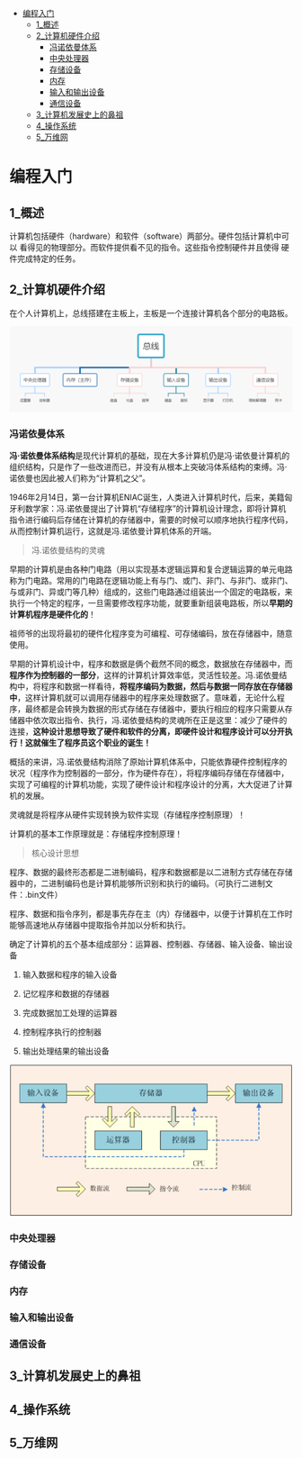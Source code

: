 
<!-- @import "[TOC]" {cmd="toc" depthFrom=1 depthTo=6 orderedList=false} -->

<!-- code_chunk_output -->

- [编程入门](#编程入门)
  - [1_概述](#1_概述)
  - [2_计算机硬件介绍](#2_计算机硬件介绍)
    - [冯诺依曼体系](#冯诺依曼体系)
    - [中央处理器](#中央处理器)
    - [存储设备](#存储设备)
    - [内存](#内存)
    - [输入和输出设备](#输入和输出设备)
    - [通信设备](#通信设备)
  - [3_计算机发展史上的鼻祖](#3_计算机发展史上的鼻祖)
  - [4_操作系统](#4_操作系统)
  - [5_万维网](#5_万维网)

<!-- /code_chunk_output -->

# 编程入门

## 1_概述

计算机包括硬件（hardware）和软件（software）两部分。硬件包括计算机中可以 看得见的物理部分。而软件提供看不见的指令。这些指令控制硬件并且使得 硬件完成特定的任务。

## 2_计算机硬件介绍

在个人计算机上，总线搭建在主板上，主板是一个连接计算机各个部分的电路板。

![](images/计算机硬件概览.png) 

### 冯诺依曼体系

**冯·诺依曼体系结构**是现代计算机的基础，现在大多计算机仍是冯·诺依曼计算机的组织结构，只是作了一些改进而已，并没有从根本上突破冯体系结构的束缚。冯·诺依曼也因此被人们称为“计算机之父”。

1946年2月14日，第一台计算机ENIAC诞生，人类进入计算机时代，后来，美籍匈牙利数学家：冯.诺依曼提出了计算机“存储程序”的计算机设计理念，即将计算机指令进行编码后存储在计算机的存储器中，需要的时候可以顺序地执行程序代码，从而控制计算机运行，这就是冯.诺依曼计算机体系的开端。

> 冯.诺依曼结构的灵魂

早期的计算机是由各种门电路（用以实现基本逻辑运算和复合逻辑运算的单元电路称为门电路。常用的门电路在逻辑功能上有与门、或门、非门、与非门、或非门、与或非门、异或门等几种）组成的，这些门电路通过组装出一个固定的电路板，来执行一个特定的程序，一旦需要修改程序功能，就要重新组装电路板，所以**早期的计算机程序是硬件化的**！

祖师爷的出现将最初的硬件化程序变为可编程、可存储编码，放在存储器中，随意使用。

早期的计算机设计中，程序和数据是俩个截然不同的概念，数据放在存储器中，而**程序作为控制器的一部分**，这样的计算机计算效率低，灵活性较差。冯.诺依曼结构中，将程序和数据一样看待，**将程序编码为数据，然后与数据一同存放在存储器中**，这样计算机就可以调用存储器中的程序来处理数据了。意味着，无论什么程序，最终都是会转换为数据的形式存储在存储器中，要执行相应的程序只需要从存储器中依次取出指令、执行，冯.诺依曼结构的灵魂所在正是这里：减少了硬件的连接，**这种设计思想导致了硬件和软件的分离，即硬件设计和程序设计可以分开执行！这就催生了程序员这个职业的诞生！**

概括的来讲，冯.诺依曼结构消除了原始计算机体系中，只能依靠硬件控制程序的状况（程序作为控制器的一部分，作为硬件存在），将程序编码存储在存储器中，实现了可编程的计算机功能，实现了硬件设计和程序设计的分离，大大促进了计算机的发展。

灵魂就是将程序从硬件实现转换为软件实现（存储程序控制原理）！

计算机的基本工作原理就是：存储程序控制原理！

> 核心设计思想

程序、数据的最终形态都是二进制编码，程序和数据都是以二进制方式存储在存储器中的，二进制编码也是计算机能够所识别和执行的编码。（可执行二进制文件：.bin文件）

程序、数据和指令序列，都是事先存在主（内）存储器中，以便于计算机在工作时能够高速地从存储器中提取指令并加以分析和执行。

确定了计算机的五个基本组成部分：运算器、控制器、存储器、输入设备、输出设备

1. 输入数据和程序的输入设备

2. 记忆程序和数据的存储器

3. 完成数据加工处理的运算器

4. 控制程序执行的控制器

5. 输出处理结果的输出设备

![image-20210203133723921](images/image-20210203133723921.png) 

### 中央处理器



### 存储设备

### 内存

### 输入和输出设备

### 通信设备



## 3_计算机发展史上的鼻祖

## 4_操作系统

## 5_万维网

